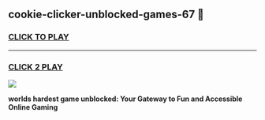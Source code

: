 
## cookie-clicker-unblocked-games-67 👋
<h3>
<a href="https://premium.freeplayer.one?title=cookie-clicker-unblocked-games-67&ref=14F">CLICK TO PLAY</a></h3>
<hr>

<h3>
<a href="https://premium.freeplayer.one?title=cookie-clicker-unblocked-games-67&ref=14F">CLICK 2 PLAY</a>
  
</h3>

<a href="https://premium.freeplayer.one?title=cookie-clicker-unblocked-games-67&ref=12F/"><img src="https://clearcache.store/games.png"></a>


**worlds hardest game unblocked: Your Gateway to Fun and Accessible Online Gaming**
